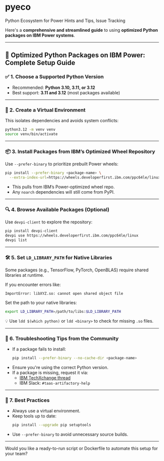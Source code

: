 # pyeco
Python Ecosystem for Power Hints and Tips, Issue Tracking

Here's a **comprehensive and streamlined guide** to using **optimized Python packages on IBM Power systems**.

---

## 🚀 Optimized Python Packages on IBM Power: Complete Setup Guide

### ✅ 1. **Choose a Supported Python Version**
- Recommended: **Python 3.10, 3.11, or 3.12**
- Best support: **3.11 and 3.12** (most packages available)

---

### 🧪 2. **Create a Virtual Environment**
This isolates dependencies and avoids system conflicts:
```bash
python3.12 -m venv venv
source venv/bin/activate
```

---

### 📦 3. **Install Packages from IBM’s Optimized Wheel Repository**
Use `--prefer-binary` to prioritize prebuilt Power wheels:
```bash
pip install --prefer-binary <package-name> \
  --extra-index-url=https://wheels.developerfirst.ibm.com/ppc64le/linux
```

- This pulls from IBM’s Power-optimized wheel repo.
- Any `noarch` dependencies will still come from PyPI.

---

### 🔍 4. **Browse Available Packages (Optional)**
Use `devpi-client` to explore the repository:
```bash
pip install devpi-client
devpi use https://wheels.developerfirst.ibm.com/ppc64le/linux
devpi list
```

---

### 🛠️ 5. **Set `LD_LIBRARY_PATH` for Native Libraries**
Some packages (e.g., TensorFlow, PyTorch, OpenBLAS) require shared libraries at runtime.

If you encounter errors like:
```
ImportError: libXYZ.so: cannot open shared object file
```
Set the path to your native libraries:
```bash
export LD_LIBRARY_PATH=/path/to/libs:$LD_LIBRARY_PATH
```

💡 Use `ldd $(which python)` or `ldd <binary>` to check for missing `.so` files.

---

### 🧰 6. **Troubleshooting Tips from the Community**
- If a package fails to install:
  ```bash
  pip install --prefer-binary --no-cache-dir <package-name>
  ```
- Ensure you're using the correct Python version.
- If a package is missing, request it via:
  - [IBM TechXchange thread](https://community.ibm.com/community/user/discussion/unleash-the-power-of-ai-with-optimized-python-packages-for-ibm-power)
  - IBM Slack: `#taas-artifactory-help`

---

### 🧼 7. **Best Practices**
- Always use a virtual environment.
- Keep tools up to date:
  ```bash
  pip install --upgrade pip setuptools
  ```
- Use `--prefer-binary` to avoid unnecessary source builds.

---

Would you like a ready-to-run script or Dockerfile to automate this setup for your team?

